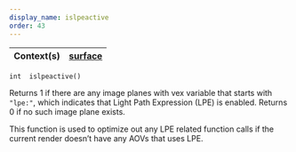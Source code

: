 ```yaml
---
display_name: islpeactive
order: 43
---
```

| Context(s) | [surface](../contexts/surface.html) |
| --- | --- |

`int  islpeactive()`

Returns 1 if there are any image planes with vex variable that starts with
`"lpe:"`, which indicates that Light Path Expression (LPE) is enabled. Returns 0
if no such image plane exists.

This function is used to optimize out any LPE related function calls if the
current render doesn’t have any AOVs that uses LPE.
